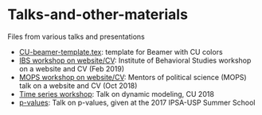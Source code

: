 # Talks-and-other-materials
Files from various talks and presentations

* [CU-beamer-template.tex](https://github.com/andyphilips/Talks-and-other-materials/blob/master/CU-beamer-template.tex): template for Beamer with CU colors
* [IBS workshop on website/CV](https://github.com/andyphilips/Talks-and-other-materials/tree/master/IBS%20workshop%20on%20website-CV): Institute of Behavioral Studies workshop on a website and CV (Feb 2019)
* [MOPS workshop on website/CV](https://github.com/andyphilips/Talks-and-other-materials/tree/master/MOPS%20workshop%20on%20website-CV): Mentors of political science (MOPS) talk on a website and CV (Oct 2018)
* [Time series workshop](https://github.com/andyphilips/Talks-and-other-materials/tree/master/TS%20workshop): Talk on dynamic modeling, CU 2018
* [p-values](https://github.com/andyphilips/Talks-and-other-materials/blob/master/p-values.pdf): Talk on p-values, given at the 2017 IPSA-USP Summer School
